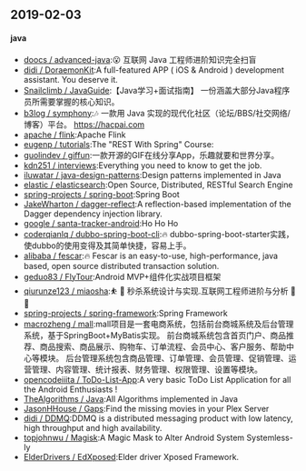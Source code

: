## 2019-02-03

#### java
* [doocs / advanced-java](https://github.com/doocs/advanced-java):😮 互联网 Java 工程师进阶知识完全扫盲
* [didi / DoraemonKit](https://github.com/didi/DoraemonKit):A full-featured APP ( iOS & Android ) development assistant. You deserve it.
* [Snailclimb / JavaGuide](https://github.com/Snailclimb/JavaGuide):【Java学习+面试指南】 一份涵盖大部分Java程序员所需要掌握的核心知识。
* [b3log / symphony](https://github.com/b3log/symphony):🎶 一款用 Java 实现的现代化社区（论坛/BBS/社交网络/博客）平台。 https://hacpai.com
* [apache / flink](https://github.com/apache/flink):Apache Flink
* [eugenp / tutorials](https://github.com/eugenp/tutorials):The "REST With Spring" Course:
* [guolindev / giffun](https://github.com/guolindev/giffun):一款开源的GIF在线分享App，乐趣就要和世界分享。
* [kdn251 / interviews](https://github.com/kdn251/interviews):Everything you need to know to get the job.
* [iluwatar / java-design-patterns](https://github.com/iluwatar/java-design-patterns):Design patterns implemented in Java
* [elastic / elasticsearch](https://github.com/elastic/elasticsearch):Open Source, Distributed, RESTful Search Engine
* [spring-projects / spring-boot](https://github.com/spring-projects/spring-boot):Spring Boot
* [JakeWharton / dagger-reflect](https://github.com/JakeWharton/dagger-reflect):A reflection-based implementation of the Dagger dependency injection library.
* [google / santa-tracker-android](https://github.com/google/santa-tracker-android):Ho Ho Ho
* [coderqianlq / dubbo-spring-boot-cli](https://github.com/coderqianlq/dubbo-spring-boot-cli):🔥 dubbo-spring-boot-starter实践，使dubbo的使用变得及其简单快捷，容易上手。
* [alibaba / fescar](https://github.com/alibaba/fescar):🔥 Fescar is an easy-to-use, high-performance, java based, open source distributed transaction solution.
* [geduo83 / FlyTour](https://github.com/geduo83/FlyTour):Android MVP+组件化实战项目框架
* [qiurunze123 / miaosha](https://github.com/qiurunze123/miaosha):⛹️ 🐘 秒杀系统设计与实现.互联网工程师进阶与分析 🙋 🐓
* [spring-projects / spring-framework](https://github.com/spring-projects/spring-framework):Spring Framework
* [macrozheng / mall](https://github.com/macrozheng/mall):mall项目是一套电商系统，包括前台商城系统及后台管理系统，基于SpringBoot+MyBatis实现。 前台商城系统包含首页门户、商品推荐、商品搜索、商品展示、购物车、订单流程、会员中心、客户服务、帮助中心等模块。 后台管理系统包含商品管理、订单管理、会员管理、促销管理、运营管理、内容管理、统计报表、财务管理、权限管理、设置等模块。
* [opencodeiiita / ToDo-List-App](https://github.com/opencodeiiita/ToDo-List-App):A very basic ToDo List Application for all the Android Enthusiasts !
* [TheAlgorithms / Java](https://github.com/TheAlgorithms/Java):All Algorithms implemented in Java
* [JasonHHouse / Gaps](https://github.com/JasonHHouse/Gaps):Find the missing movies in your Plex Server
* [didi / DDMQ](https://github.com/didi/DDMQ):DDMQ is a distributed messaging product with low latency, high throughput and high availability.
* [topjohnwu / Magisk](https://github.com/topjohnwu/Magisk):A Magic Mask to Alter Android System Systemless-ly
* [ElderDrivers / EdXposed](https://github.com/ElderDrivers/EdXposed):Elder driver Xposed Framework.
